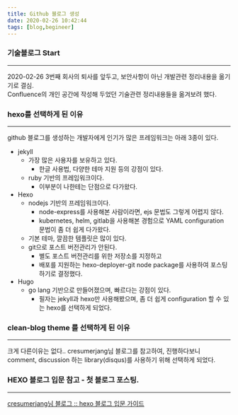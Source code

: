 ```yaml
---
title: Github 블로그 생성
date: 2020-02-26 10:42:44
tags: [blog,begineer]
---
```


### 기술블로그 Start
----
2020-02-26 3번째 회사의 퇴사를 앞두고, 보안사항이 아닌 개발관련 정리내용을 옮기기로 결심.    
Confluence의 개인 공간에 작성해 두었던 기술관련 정리내용들을 옮겨보려 했다.

### hexo를 선택하게 된 이유
----
github 블로그를 생성하는 개발자에게 인기가 많은 프레임워크는 아래 3종이 있다.  
- jekyll
  - 가장 많은 사용자를 보유하고 있다.
    - 한글 사용법, 다양한 테마 지원 등의 강점이 있다.
  - ruby 기반의 프레임워크이다.
    - 이부분이 나한테는 단점으로 다가왔다.
- Hexo
  - nodejs 기반의 프레임워크이다.
    - node-express를 사용해본 사람이라면, ejs 문법도 그렇게 어렵지 않다.
    - kubernetes, helm, gitlab을 사용해본 경험으로 YAML configuration 문법이 좀 더 쉽게 다가왔다.
  - 기본 테마, 깔끔한 템플릿은 많이 있다.
  - git으로 포스트 버전관리가 안된다.
    - 별도 포스트 버전관리를 위한 저장소를 지정하고
    - 배포를 지원하는 hexo-deployer-git node package를 사용하여 포스팅 하기로 결정했다.
- Hugo
  - go lang 기반으로 만들어졌으며, 빠르다는 강점이 있다.
    - 필자는 jekyll과 hexo만 사용해봤으며, 좀 더 쉽게 configuration 할 수 있는 hexo를 선택하게 되었다.


### clean-blog theme 를 선택하게 된 이유
----
크게 다른이유는 없다..
cresumerjang님 블로그를 참고하여, 진행하다보니  
comment, discussion 하는 library(disqus)를 사용하기 위해 선택하게 되었다.

### HEXO 블로그 입문 참고 - 첫 블로그 포스팅.
----
[cresumerjang님 블로그 :: hexo 블로그 입문 가이드](https://cresumerjang.github.io/2019/01/17/hexo-start-manual/)

